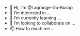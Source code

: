 - 👋 Hi, I’m @Lagrange-Ga-Busop
- 👀 I’m interested in ...
- 🌱 I’m currently learning ...
- 💞️ I’m looking to collaborate on ...
- 📫 How to reach me ...

<!---
Lagrange-Ga-Busop/Lagrange-Ga-Busop is a ✨ special ✨ repository because its `README.md` (this file) appears on your GitHub profile.
You can click the Preview link to take a look at your changes.
--->
